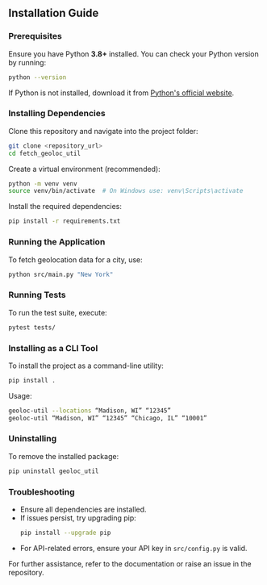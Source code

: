 ## Installation Guide

### Prerequisites
Ensure you have Python **3.8+** installed. You can check your Python version by running:
```bash
python --version
```
If Python is not installed, download it from [Python's official website](https://www.python.org/downloads/).

### Installing Dependencies
Clone this repository and navigate into the project folder:
```bash
git clone <repository_url>
cd fetch_geoloc_util
```

Create a virtual environment (recommended):
```bash
python -m venv venv
source venv/bin/activate  # On Windows use: venv\Scripts\activate
```

Install the required dependencies:
```bash
pip install -r requirements.txt
```

### Running the Application
To fetch geolocation data for a city, use:
```bash
python src/main.py "New York"
```

### Running Tests
To run the test suite, execute:
```bash
pytest tests/
```

### Installing as a CLI Tool
To install the project as a command-line utility:
```bash
pip install .
```
Usage:
```bash
geoloc-util --locations “Madison, WI” “12345”
geoloc-util “Madison, WI” “12345” “Chicago, IL” “10001”
```

### Uninstalling
To remove the installed package:
```bash
pip uninstall geoloc_util
```

### Troubleshooting
- Ensure all dependencies are installed.
- If issues persist, try upgrading pip:
  ```bash
  pip install --upgrade pip
  ```
- For API-related errors, ensure your API key in `src/config.py` is valid.

For further assistance, refer to the documentation or raise an issue in the repository.